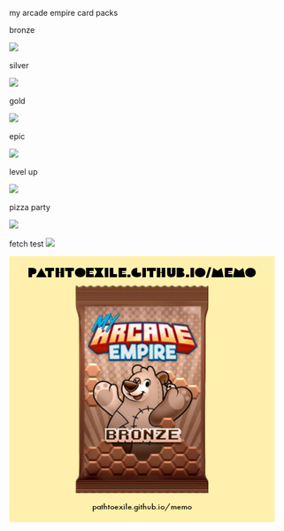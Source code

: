 my arcade empire card packs

bronze

<img src="https://i.imgur.com/Fc5DU5h.png" width="280px">

silver

<img src="https://i.imgur.com/TO7dsCi.png" width="280px">

gold

<img src="https://i.imgur.com/YZB8BJQ.png" width="280px">

epic

<img src="https://i.imgur.com/4plrKhX.png" width="280px">

level up

<img src="https://i.imgur.com/0u21qJt.png" width="280px">

pizza party

<img src="https://i.imgur.com/Ex6M94Z.png" width="280px">

fetch test
<img src="/ares/mae/cp.bronze.jpg">

![](/ares/mae/cp.bronze.png)
